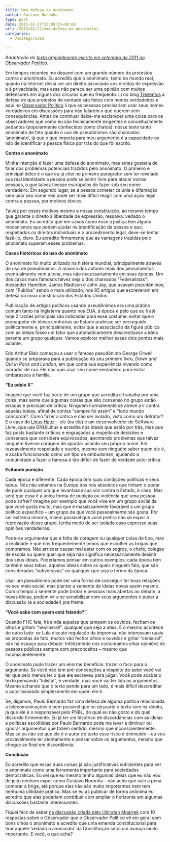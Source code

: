 ```yaml
---
title: Uma defesa do anonimato
author: Gustavo Noronha
type: post
date: 2015-02-27T15:09:15+00:00
url: /2015/02/27/uma-defesa-do-anonimato/
categories:
  - Uncategorized

---
```

_Adaptação do [texto originalmente escrito em setembro de 2011 no Observador Político][1]._

Em tempos recentes me deparei com um grande número de protestos contra o anonimato. Eu acredito que o anonimato, tanto no mundo real, quanto na Internet devia ser um direito associado aos direitos de expressão e à privacidade, mas essa não parece ser uma opinião com muitos defensores em alguns dos círculos que eu frequento. Li no blog [Trezentos][2] a defesa de que protestos de verdade são feitos com nomes verdadeiros e aqui no [Observador Político][3] li que as pessoas precisariam usar seus nomes verdadeiros em discussões para não falarem o que querem sem consequências. Antes de continuar deixe-me esclarecer uma coisa para os observadores que como eu são tecnicamente exigentes e conceitualmente pedantes (popularmente conhecidos como chatos): nesse texto tanto anonimato de fato quanto o uso de pseudônimos são chamados ‘anonimato’, já que o que importa para meu argumento é a capacidade ou não de identificar a pessoa física por trás do que foi escrito.

**Contra o anonimato**

Minha intenção é fazer uma defesa do anonimato, mas antes gostaria de falar dos problemas potenciais trazidos pelo anonimato. O primeiro e principal deles é o que eu já citei no primeiro parágrafo: sem ter revelado sua real identidade a pessoa pode se sentir livre para atacar outras pessoas, o que talvez tivesse escrúpulos de fazer sob seu nome verdadeiro. Em segundo lugar, se a pessoa cometer calúnia e difamação sem usar seu nome real pode ser mais difícil reagir com uma ação legal contra a pessoa, por motivos óbvios.

Talvez por esses motivos mesmo a nossa constituição, ao mesmo tempo que garante o direito à liberdade de expressão, ressalva: vedado o anonimato. Eu acredito que em casos como esse a justiça tem alguns mecanismos que podem ajudar na identificação da pessoa e que, respeitados os direitos individuais e o procedimento legal, deve-se tentar fazê-lo, claro. Eu acredito firmemente que as vantagens trazidas pelo anonimato superam esses problemas.

**Casos históricos do uso do anonimato**

O anonimato foi muito utilizado na história mundial, principalmente através do uso de pseudônimos. A maioria dos autores reais dos pensamentos eventualmente vem a tona, mas não necessariamente em suas épocas. Um dos casos mais famosos talvez seja o dos chamados “Federalistas”: Alexander Hamilton, James Madison e John Jay, que usavam pseudônimos, com “Publius” sendo o mais utilizado, nos 85 artigos que escreveram em defesa da nova constituição dos Estados Unidos.

Publicação de artigos políticos usando pseudônimos era uma prática comum tanto na Inglaterra quanto nos EUA, à época e pelo que eu li até hoje 2 razões principais são indicadas para esse costume: evitar que o propagador de ideias contrárias ao Estado pudesse ser perseguido politicamente e, principalmente, evitar que a associação da figura pública com as ideias fosse um fator que automaticamente descreditasse a ideia perante um grupo qualquer. Vamos explorar melhor esses dois pontos mais adiante.

Eric Arthur Blair começou a usar o famoso pseudônimo George Orwell quando se preparava para a publicação do seu primeiro livro, _Down and Out in Paris and London_, em que conta sua experiência vivendo como morador de rua. Ele não quis usar seu nome verdadeiro para evitar embarassos à família.

**“Eu odeio X”**

Imagine que você faz parte de um grupo que acredita e trabalha por uma coisa, mas sente que algumas coisas que são consenso no grupo estão erradas e precisam de crítica. Ninguém normalmente se atreve a ir contra aquelas ideias, afinal de contas “sempre foi assim” e “todo mundo concorda!”. Como fazer a crítica e não ser isolado, visto como um detrator? É o caso do [Linux Hater][4] – ele (ou ela) é um desenvolvedor de Software Livre, que usa GNU/Linux e acredita nos ideais que estão por trás, mas que faz posts bastante críticos e engraçados a respeito de decisões e consensos que considera equivocados, apontando problemas que talvez ninguém tivesse coragem de apontar usando seu próprio nome. Ele razoavelmente respeitado e ouvido, mesmo sem ninguém saber quem ele é, e acaba funcionando como um tipo de ombudsman, ajudando a comunidade a fazer a famosa e tão difícil de fazer de verdade auto-crítica.

**Evitando punição**

Cada época é diferente. Cada época tem suas condições políticas e seus tabus. Nós não estamos na Europa dos reis absolutos que tinham o poder de punir qualquer um que levantasse sua voz contra o Estado, é claro. Mas será que essa é a única forma de punição ou violência que uma pessoa pode sofrer? Imagine por exemplo que você vive em um grupo social de que você gosta muito, mas que é massissamente favorável a um grupo político específico – um grupo de que você pessoalmente não gosta. Por ser extrema minoria, é bem possível que você prefira não se expor à reprovação desse grupo, tenha medo de ser isolado caso expresse suas opiniões verdadeiras.

Pode-se argumentar que é falta de coragem ou qualquer coisa do tipo, mas a realidade é que nós frequentemente temos que escolher as brigas que compramos. Não arriscar causar mal estar com os sogros, o chefe, colegas de escola ou quem quer que seja não significa necessariamente desistir dos seus ideais. Poderíamos pensar em outros exemplos: cada época tem também seus tabus, aquelas ideias sobre as quais ninguém fala, que são consideradas “subversivas” ou qualquer que seja o termo da época.

Usar um pseudônimo pode ser uma forma de conseguir ter boas relações no seu meio social, mas plantar a semente de ideias novas assim mesmo. Com o tempo a semente pode brotar e pessoas mais abertas ao debate, a novas ideias, podem vir a se sensibilizar com seus argumentos e puxar a discussão (e a sociedade!) pra frente.

**“Você sabe com quem está falando?”**

Quando FHC fala, há ainda aqueles que tampam os ouvidos, fecham os olhos e gritam “neoliberal!”, qualquer que seja a ideia. E o mesmo acontece do outro lado: se Lula discute regulação da imprensa, não interessam quais as propostas de fato, muitos vão fechar olhos e ouvidos e gritar “censura!”, não há espaço para debate. Infelizmente nós costumamos olhar opiniões de pessoas públicas sempre com preconceitos – mesmo que inconscientemente.

O anonimato pode trazer um enorme benefício: trazer o foco para o argumento. Se você não tem pré-concepções a respeito do autor você vai ter que pelo menos ler o que ele escreveu para julgar. Você pode acabar o texto pensando “lulista!”, é verdade, mas você vai ter lido os argumentos. Mesmo achando que o texto pende para um lado, é mais difícil descreditar o autor baseado simplesmente em quem ele é.

Se, digamos, Paulo Bernardo faz uma defesa de alguma política relacionada a telecomunicações é bem possível que eu descarte o texto sem ler direito, já que ele é o responsável pelo PNBL, do qual eu não gosto e do qual discordo firmemente. Eu já ter um histórico de discordâncias com as ideias e políticas escolhidas por Paulo Bernardo pode me levar a diminuir ou ignorar argumentos que fazem sentido, mesmo que inconscientemente. Mas se eu não sei que ele é o autor do texto esse risco é diminuído – eu vou provavelmente ler atentamente e pensar sobre os argumentos, mesmo que chegue ao final em discordância.

**Conclusão**

Eu acredito que essas duas coisas já são justificativas suficientes para ver o anonimato como uma ferramenta importante para sociedades democráticas. Eu sei que eu mesmo tenho algumas ideias que eu não vou de jeito nenhum expor como Gustavo Noronha – não acho que vale a pena comprar a briga, até porque elas não são muito importantes nem tem nenhuma utilidade prática. Mas se eu as publicar de forma anônima eu acredito que elas poderiam contribuir com ampliar o horizonte em algumas discussões bastante interessantes.

Fiquei feliz de saber [na discussão criada pelo Ubiratan Muarrek][5] com 10 respostas sobre o Observador que o Observador Político vê em geral com bons olhos o anonimato e acredito que uma emenda constitucional para tirar aquele ‘vedado o anonimato’ da Constituição seria um avanço muito importante. E você, o que acha?

 [1]: http://www.observadorpolitico.com.br/2011/09/uma-defesa-do-anonimato/ "Uma defesa do anonimato, original para o Observadaor Político"
 [2]: http://www.trezentos.blog.br/ "Trezentos"
 [3]: http://www.observadorpolitico.com.br/ "Observador Político"
 [4]: http://linuxhaters.blogspot.com/ "Linux Hater"
 [5]: http://www.observadorpolitico.com.br/2011/08/10-respostas-sobre-o-observador-politico/ "10 respostas sobre o Observador Político"